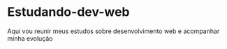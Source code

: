 # Estudando-dev-web
Aqui vou reunir meus estudos sobre desenvolvimento web e acompanhar minha evolução 
